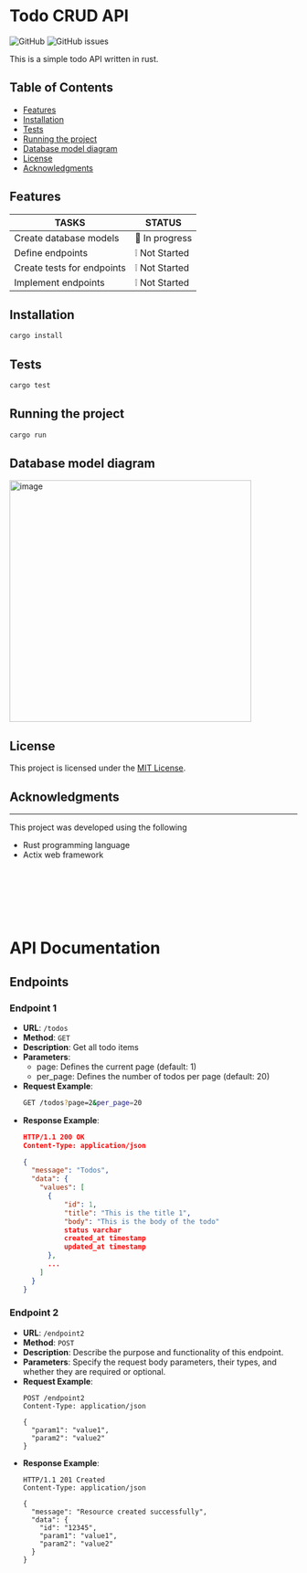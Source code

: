 # Todo CRUD API

![GitHub](https://img.shields.io/github/license/dev-davexoyinbo/rust_todo)
![GitHub issues](https://img.shields.io/github/issues/dev-davexoyinbo/rust_todo)

This is a simple todo API written in rust.

## Table of Contents
- [Features](#features)
- [Installation](#installation)
- [Tests](#tests)
- [Running the project](#running-the-project)
- [Database model diagram](#database-model-diagram)
- [License](#license)
- [Acknowledgments](#acknowledgments)

## Features

| TASKS | STATUS |
|-------|--------|
| Create database models | :construction: In progress |
| Define endpoints | :grey_exclamation: Not Started |
| Create tests for endpoints | :grey_exclamation: Not Started |
| Implement endpoints | :grey_exclamation: Not Started |


## Installation

```bash
cargo install
```

## Tests
```bash
cargo test
```

## Running the project
```bash
cargo run
```

## Database model diagram
<img width="423" alt="image" src="https://github.com/dev-davexoyinbo/rust_todo/assets/67616046/fc5f3b93-7bdc-4c1a-9bee-2ec2be04d8fe">



## License

This project is licensed under the [MIT License](LICENSE.md).

## Acknowledgments

---
This project was developed using the following
- Rust programming language
- Actix web framework




<br />
<br />
<br />
<br />
<br />





# API Documentation
## Endpoints

### Endpoint 1
- **URL**: `/todos`
- **Method**: `GET`
- **Description**: Get all todo items
- **Parameters**: 
    - page: Defines the current page (default: 1)
    - per_page: Defines the number of todos per page (default: 20)
- **Request Example**:
  ```bash
  GET /todos?page=2&per_page=20
  ```
- **Response Example**:
  ```json
  HTTP/1.1 200 OK
  Content-Type: application/json
  
  {
    "message": "Todos",
    "data": {
      "values": [
        {
            "id": 1,
            "title": "This is the title 1",
            "body": "This is the body of the todo"
            status varchar
            created_at timestamp
            updated_at timestamp
        },
        ...
      ]
    }
  }
  ```

### Endpoint 2
- **URL**: `/endpoint2`
- **Method**: `POST`
- **Description**: Describe the purpose and functionality of this endpoint.
- **Parameters**: Specify the request body parameters, their types, and whether they are required or optional.
- **Request Example**:
  ```
  POST /endpoint2
  Content-Type: application/json

  {
    "param1": "value1",
    "param2": "value2"
  }
  ```
- **Response Example**:
  ```
  HTTP/1.1 201 Created
  Content-Type: application/json
  
  {
    "message": "Resource created successfully",
    "data": {
      "id": "12345",
      "param1": "value1",
      "param2": "value2"
    }
  }
  ```